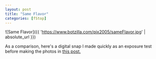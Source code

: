 ```yaml
---
layout: post
title: "Same Flavor"
categories: [fStop]
---
```



![Same Flavor]({{ 'https://www.botzilla.com/pix2005/sameFlavor.jpg' | absolute_url }})


As a comparison, here's a digital snap I made quickly as an exposure test before making the photos in <a href="{{ site.baseurl }}{% post_url 2005-01-11-Xmas-Gifts %}">this post.</a>
